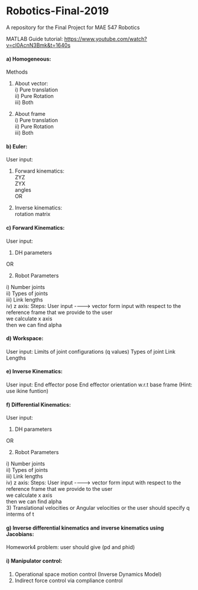 # Robotics-Final-2019
A repository for the Final Project for MAE 547 Robotics

MATLAB Guide tutorial: https://www.youtube.com/watch?v=cl0AcnN3Bmk&t=1640s

#### a) Homogeneous:
Methods<br />

1) About vector:<br />
  i) Pure translation<br /> 
  ii) Pure Rotation<br />
  iii) Both<br />
  
2) About frame<br /> 
    i) Pure translation<br /> 
    ii) Pure Rotation<br />
    iii) Both<br />
  
#### b) Euler:<br />
User input:<br />

1) Forward kinematics:<br />
 ZYZ<br />
 ZYX<br />
 angles<br />
        OR<br />

2) Inverse kinematics:<br />
rotation matrix<br />

#### c) Forward Kinematics:<br />
User input:<br />

1) DH parameters<br />

  OR<br />

2) Robot Parameters<br /> 

i) Number joints <br />
ii) Types of joints<br />
iii) Link lengths<br />
iv) z axis: Steps:  User input ----> vector form input with respect to the reference frame that we provide to the user<br />
                    we calculate x axis <br />
                    then we can find alpha <br />
 
#### d) Workspace: <br />
User input:
Limits of joint configurations (q values)
Types of joint
Link Lengths

#### e) Inverse Kinematics: <br />
User input:
End effector pose
End effector orientation w.r.t base frame
(Hint: use ikine funtion)

#### f) Differential Kinematics: <br />
User input:<br />

1) DH parameters<br />

  OR<br />

2) Robot Parameters<br /> 

i) Number joints <br />
ii) Types of joints<br />
iii) Link lengths<br />
iv) z axis: Steps:  User input ----> vector form input with respect to the reference frame that we provide to the user<br />
                    we calculate x axis <br />
                    then we can find alpha <br />
3) Translational velocities or Angular velocities or the user should specify q interms of t<br /> 

#### g) Inverse differential kinematics and inverse kinematics using Jacobians: <br />
Homework4 problem: user should give (pd and phid)

#### i) Manipulator control: <br />
1) Operational space motion control (Inverse Dynamics Model)
2) Indirect force control via compliance control 
